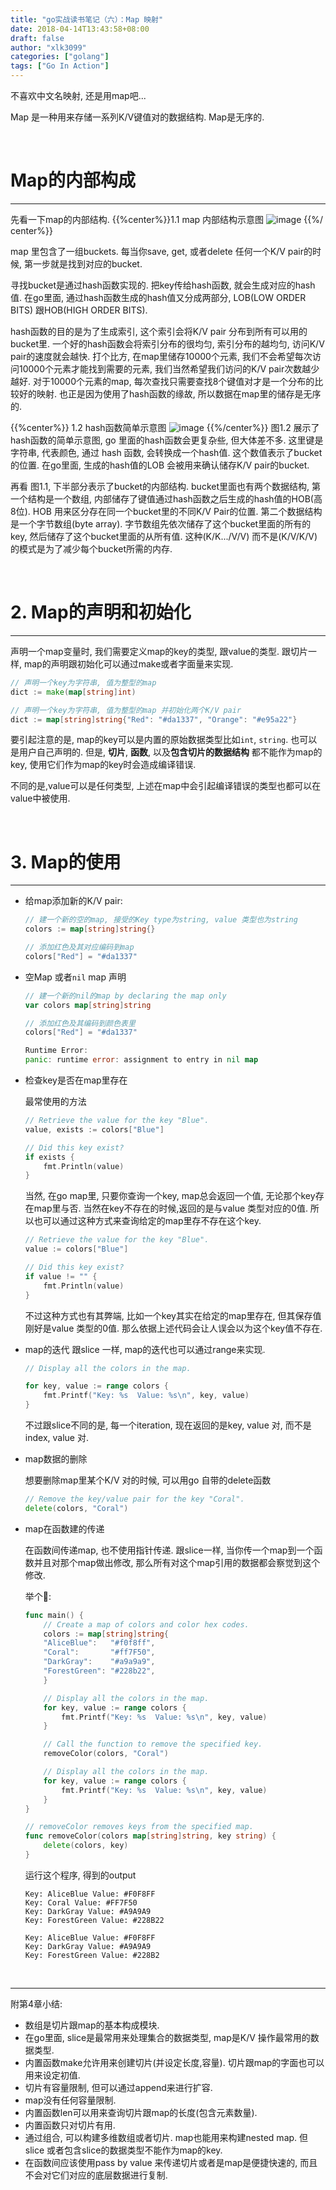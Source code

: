 ```yaml
---
title: "go实战读书笔记（六）：Map 映射"
date: 2018-04-14T13:43:58+08:00
draft: false
author: "xlk3099"
categories: ["golang"]
tags: ["Go In Action"]
---
```


不喜欢中文名映射, 还是用map吧...

Map 是一种用来存储一系列K/V键值对的数据结构. Map是无序的.

</br>

# Map的内部构成
---

先看一下map的内部结构.
{{%center%}}1.1 map 内部结构示意图
![image](https://user-images.githubusercontent.com/1768412/38764958-b1c8a2a0-3feb-11e8-827c-1bb159ef2982.png)
{{%/ center%}}

map 里包含了一组buckets. 每当你save, get, 或者delete 任何一个K/V pair的时候, 第一步就是找到对应的bucket.

寻找bucket是通过hash函数实现的. 把key传给hash函数, 就会生成对应的hash值. 在go里面, 通过hash函数生成的hash值又分成两部分, LOB(LOW ORDER BITS) 跟HOB(HIGH ORDER BITS).

hash函数的目的是为了生成索引, 这个索引会将K/V pair 分布到所有可以用的bucket里. 一个好的hash函数会将索引分布的很均匀, 索引分布的越均匀, 访问K/V pair的速度就会越快. 打个比方, 在map里储存10000个元素, 我们不会希望每次访问10000个元素才能找到需要的元素, 我们当然希望我们访问的K/V pair次数越少越好. 对于10000个元素的map, 每次查找只需要查找8个键值对才是一个分布的比较好的映射. 也正是因为使用了hash函数的缘故, 所以数据在map里的储存是无序的.

{{%center%}} 1.2 hash函数简单示意图
![image](https://user-images.githubusercontent.com/1768412/44895464-12783e00-ad27-11e8-87f3-550d592f7ef3.png)
{{%/center%}}
图1.2 展示了hash函数的简单示意图, go 里面的hash函数会更复杂些, 但大体差不多. 这里键是字符串, 代表颜色, 通过 hash 函数, 会转换成一个hash值. 这个数值表示了bucket的位置. 在go里面, 生成的hash值的LOB 会被用来确认储存K/V pair的bucket.

再看 图1.1, 下半部分表示了bucket的内部结构. bucket里面也有两个数据结构, 第一个结构是一个数组, 内部储存了键值通过hash函数之后生成的hash值的HOB(高8位). HOB 用来区分存在同一个bucket里的不同K/V Pair的位置.
第二个数据结构是一个字节数组(byte array). 字节数组先依次储存了这个bucket里面的所有的key, 然后储存了这个bucket里面的从所有值. 这种(K/K.../V/V) 而不是(K/V/K/V)的模式是为了减少每个bucket所需的内存.

</br>

# 2. Map的声明和初始化
---
声明一个map变量时, 我们需要定义map的key的类型, 跟value的类型. 跟切片一样, map的声明跟初始化可以通过make或者字面量来实现.

```go
// 声明一个key为字符串, 值为整型的map
dict := make(map[string]int)

// 声明一个key为字符串, 值为整型的map 并初始化两个K/V pair
dict := map[string]string{"Red": "#da1337", "Orange": "#e95a22"}
```
要引起注意的是, map的key可以是内置的原始数据类型比如`int`, `string`. 也可以是用户自己声明的. 但是, **切片**, **函数**, 以及**包含切片的数据结构** 都不能作为map的key, 使用它们作为map的key时会造成编译错误.

不同的是,value可以是任何类型, 上述在map中会引起编译错误的类型也都可以在value中被使用.

</br>

# 3. Map的使用
---

* 给map添加新的K/V pair:
    ```go
    // 建一个新的空的map, 接受的Key type为string, value 类型也为string 
    colors := map[string]string{}

    // 添加红色及其对应编码到map
    colors["Red"] = "#da1337"
    ```
* 空Map 或者`nil` map 声明
    ```go
    // 建一个新的nil的map by declaring the map only
    var colors map[string]string

    // 添加红色及其编码到颜色表里
    colors["Red"] = "#da1337"

    Runtime Error:
    panic: runtime error: assignment to entry in nil map
    ```
* 检查key是否在map里存在
    
    最常使用的方法
    ```go
    // Retrieve the value for the key "Blue".
    value, exists := colors["Blue"]

    // Did this key exist?
    if exists {
        fmt.Println(value)
    }
    ```
    当然, 在go map里, 只要你查询一个key, map总会返回一个值, 无论那个key存在map里与否. 当然在key不存在的时候,返回的是与value 类型对应的0值. 所以也可以通过这种方式来查询给定的map里存不存在这个key.
    ```go
    // Retrieve the value for the key "Blue".
    value := colors["Blue"]

    // Did this key exist?
    if value != "" {
        fmt.Println(value)
    }
    ```
    不过这种方式也有其弊端, 比如一个key其实在给定的map里存在, 但其保存值刚好是value 类型的0值. 那么依据上述代码会让人误会以为这个key值不存在.

* map的迭代
    跟slice 一样, map的迭代也可以通过range来实现.
    ```go
    // Display all the colors in the map.

    for key, value := range colors {
        fmt.Printf("Key: %s  Value: %s\n", key, value)
    }
    ```
    不过跟slice不同的是, 每一个iteration, 现在返回的是key, value 对, 而不是index, value 对.

* map数据的删除

    想要删除map里某个K/V 对的时候, 可以用go 自带的delete函数
    ```go
    // Remove the key/value pair for the key "Coral".
    delete(colors, "Coral")
    ```
* map在函数建的传递

    在函数间传递map, 也不使用指针传递. 跟slice一样, 当你传一个map到一个函数并且对那个map做出修改, 那么所有对这个map引用的数据都会察觉到这个修改.
    
    举个🌰:
    ```go
    func main() {
        // Create a map of colors and color hex codes.
        colors := map[string]string{
        "AliceBlue":   "#f0f8ff",
        "Coral":       "#ff7F50",
        "DarkGray":    "#a9a9a9",
        "ForestGreen": "#228b22",
        }

        // Display all the colors in the map.
        for key, value := range colors {
            fmt.Printf("Key: %s  Value: %s\n", key, value)
        }

        // Call the function to remove the specified key.
        removeColor(colors, "Coral")

        // Display all the colors in the map.
        for key, value := range colors {
            fmt.Printf("Key: %s  Value: %s\n", key, value)
        }
    }

    // removeColor removes keys from the specified map.
    func removeColor(colors map[string]string, key string) {
        delete(colors, key)
    }
    ```

    运行这个程序, 得到的output
    ```shell
    Key: AliceBlue Value: #F0F8FF
    Key: Coral Value: #FF7F50
    Key: DarkGray Value: #A9A9A9
    Key: ForestGreen Value: #228B22

    Key: AliceBlue Value: #F0F8FF
    Key: DarkGray Value: #A9A9A9
    Key: ForestGreen Value: #228B2
    ```

</br>

---
附第4章小结:

* 数组是切片跟map的基本构成模块.
* 在go里面, slice是最常用来处理集合的数据类型, map是K/V 操作最常用的数据类型.
* 内置函数make允许用来创建切片(并设定长度,容量). 切片跟map的字面也可以用来设定初值.
* 切片有容量限制, 但可以通过append来进行扩容.
* map没有任何容量限制.
* 内置函数len可以用来查询切片跟map的长度(包含元素数量).
* 内置函数只对切片有用.
* 通过组合, 可以构建多维数组或者切片. map也能用来构建nested map. 但slice 或者包含slice的数据类型不能作为map的key.
* 在函数间应该使用pass by value 来传递切片或者是map是便捷快速的, 而且不会对它们对应的底层数据进行复制.